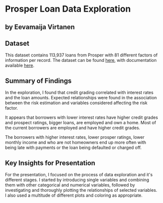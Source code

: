 # Prosper Loan Data Exploration
## by Eevamaija Virtanen


## Dataset

This dataset contains 113,937 loans from Prosper with 81 different factors of information per record. The dataset can be found [here](https://www.google.com/url?q=https://s3.amazonaws.com/udacity-hosted-downloads/ud651/prosperLoanData.csv&sa=D&ust=1554486256021000),
with documentation available [here](https://www.google.com/url?q=https://docs.google.com/spreadsheet/ccc?key%3D0AllIqIyvWZdadDd5NTlqZ1pBMHlsUjdrOTZHaVBuSlE%26usp%3Dsharing&sa=D&ust=1554486256024000).

## Summary of Findings

In the exploration, I found that credit grading correlated with interest rates and the loan amounts. Expected relationships were found in the association between the risk estimation and variables considered affecting the risk factor.

It appears that borrowers with lower interest rates have higher credit grades and prospect ratings, bigger loans, are employed and own a home. Most of the current borrowers are employed and have higher credit grades.

The borrowers with higher interest rates, lower prosper ratings, lower monthly income and who are not homeowners end up more often with being late with payments or the loan being defaulted or charged off.

## Key Insights for Presentation

For the presentation, I focused on the process of data exploration and it's different stages. I started by introducing single variables and combining them with other categorical and numerical variables, followed by investigating and thoroughly plotting the relationships of selected variables. I also used a multitude of different plots and coloring as appropriate.

